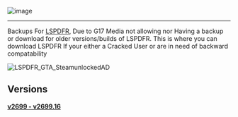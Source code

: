 ![image](https://github.com/JamTheAdventurer/lspdfr/assets/94430800/b0f3ca00-83c8-4c8e-9e9d-83d3a743e008)

----------------------------------------------

Backups For [LSPDFR](https://www.lcpdfr.com/downloads/gta5mods/g17media/7792-lspd-first-response/), Due to G17 Media not allowing nor 
Having a backup or download for older versions/builds of LSPDFR.
This is where you can download LSPDFR If your either a Cracked User or are in need of backward compatability



![[LSPDFR_GTA_SteamunlockedAD](https://steamunlocked.net/103-grand-theft-auto-v-free-v4-download/)](https://github.com/JamTheAdventurer/lspdfr/assets/94430800/f8e8529f-aedd-461c-948b-0c6af686594b)

## Versions
[**v2699 - v2699.16**](https://github.com/JamTheAdventurer/lspdfr/releases/tag/LSPDFR_Build_8334)

